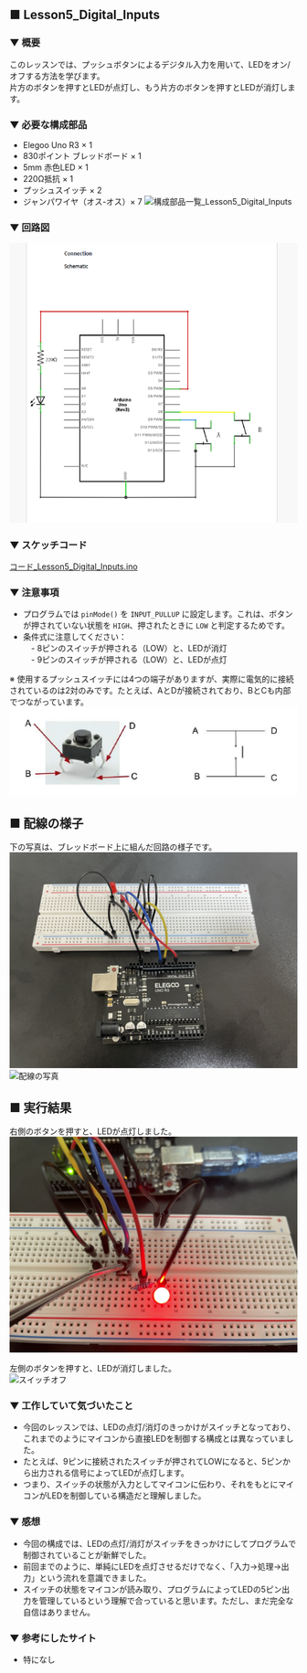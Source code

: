 ## ■ Lesson5_Digital_Inputs

### ▼ 概要  
このレッスンでは、プッシュボタンによるデジタル入力を用いて、LEDをオン/オフする方法を学びます。  
片方のボタンを押すとLEDが点灯し、もう片方のボタンを押すとLEDが消灯します。

### ▼ 必要な構成部品  
- Elegoo Uno R3 × 1  
- 830ポイント ブレッドボード × 1  
- 5mm 赤色LED × 1  
- 220Ω抵抗 × 1  
- プッシュスイッチ × 2  
- ジャンパワイヤ（オス-オス）× 7
![構成部品一覧_Lesson5_Digital_Inputs](Lesson5_Digital_Inputs_picture/parts_lists.JPG)  

### ▼ 回路図  
![回路図](Lesson5_Digital_Inputs_schematic.png)

### ▼ スケッチコード  
[コード_Lesson5_Digital_Inputs.ino](Lesson5_Digital_Inputs.ino)

### ▼ 注意事項  
- プログラムでは `pinMode()` を `INPUT_PULLUP` に設定します。これは、ボタンが押されていない状態を `HIGH`、押されたときに `LOW` と判定するためです。
- 条件式に注意してください：  
　- 8ピンのスイッチが押される（LOW）と、LEDが消灯  
　- 9ピンのスイッチが押される（LOW）と、LEDが点灯  

※ 使用するプッシュスイッチには4つの端子がありますが、実際に電気的に接続されているのは2対のみです。たとえば、AとDが接続されており、BとCも内部でつながっています。
![スイッチの構造](./Lesson5_Digital_Inputs_picture/push_switches.png)


## ■ 配線の様子  

下の写真は、ブレッドボード上に組んだ回路の様子です。  
![配線の写真](./Lesson5_Digital_Inputs_picture/circuit_layout1.JPG)
![配線の写真](./Lesson5_Digital_Inputs_picture/circuit_layout2.JPG)

## ■ 実行結果  

右側のボタンを押すと、LEDが点灯しました。  
![スイッチオン](./Lesson5_Digital_Inputs_picture/result_on.JPG)

左側のボタンを押すと、LEDが消灯しました。  
![スイッチオフ](./Lesson5_Digital_Inputs_picture/result_off.JPG)

### ▼ 工作していて気づいたこと  
- 今回のレッスンでは、LEDの点灯/消灯のきっかけがスイッチとなっており、これまでのようにマイコンから直接LEDを制御する構成とは異なっていました。
- たとえば、9ピンに接続されたスイッチが押されてLOWになると、5ピンから出力される信号によってLEDが点灯します。
- つまり、スイッチの状態が入力としてマイコンに伝わり、それをもとにマイコンがLEDを制御している構造だと理解しました。

### ▼ 感想  
- 今回の構成では、LEDの点灯/消灯がスイッチをきっかけにしてプログラムで制御されていることが新鮮でした。  
- 前回までのように、単純にLEDを点灯させるだけでなく、「入力→処理→出力」という流れを意識できました。  
- スイッチの状態をマイコンが読み取り、プログラムによってLEDの5ピン出力を管理しているという理解で合っていると思います。ただし、まだ完全な自信はありません。

### ▼ 参考にしたサイト  
- 特になし
